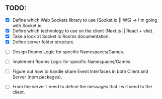 ## TODO:

- [x] Define which Web Sockets library to use (Socket.io || WS) -> I'm going with Socket.io
- [x] Define which technology to use on the client (Next.js || React + vite).
- [x] Take a look at Socket io Rooms documentation.
- [x] Define server folder structure.

<!-- TODO: Next session -->
- [ ] Design Rooms Logic for specific Namespaces/Games.
- [ ] Implement Rooms Logic for specific Namespaces/Games.

- [ ] Figure out how to handle share Event Interfaces in both Client and Server (npm packages).
- [ ] From the server I need to define the messages that I will send to the client.
